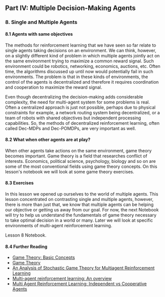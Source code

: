 ## Part IV: Multiple Decision-Making Agents

### 8. Single and Multiple Agents

#### 8.1 Agents with same objectives

The methods for reinforcement learning that we have seen so far relate to single agents taking decisions 
on an environment. We can think, however, on a slightly different kind of problem in which multiple agents
jointly act on the same environment trying to maximize a common reward signal. Such environment could be 
robotics, networking, economics, auctions, etc. Often time, the algorithms discussed up until now would
potentially fail in such environments. The problem is that in these kinds of environments, the control of
the agents is decentralized and therefore it requires coordination and cooperation to maximize the reward
signal.

Even though decentralizing the decision-making adds considerable complexity, the need for multi-agent system
for some problems is real. Often a centralized approach is just not possible, perhaps due to physical 
constraints for example, a network routing system being decentralized, or a team of robots with shared 
objectives but independent processing capabilities. So, the methods of decentralized reinforcement learning,
often called Dec-MDPs and Dec-POMDPs, are very important as well.

#### 8.2 What when other agents are at play?

When other agents take actions on the same environment, game theory becomes important. Game theory is 
a field that researches conflict of interests. Economics, political science, psychology, biology and so on
are some of the most conventional fields using game theory concepts. On this lesson's notebook we will 
look at some game theory exercises.

#### 8.3 Exercises

In this lesson we opened up ourselves to the world of multiple agents. This lesson concentrated on
contrasting single and multiple agents, however, there is more than just that, we know that
multiple agents can be helping our objective or getting us away from our goal. For now, the next Notebook
will try to help us understand the fundamentals of game theory necessary to take optimal decision in a world
or many. Later we will look at specific environments of multi-agent reinforcement learning.

Lesson 8 Notebook.

#### 8.4 Further Reading

  * [Game Theory: Basic Concepts](http://www.umass.edu/preferen/Game%20Theory%20Evolving/GTE%20Public/GTE%20Game%20Theory%20Basic%20Concepts.pdf)
  * [Game Theory](http://www.cdam.lse.ac.uk/Reports/Files/cdam-2001-09.pdf)
  * [An Analysis of Stochastic Game Theory for Multiagent Reinforcement Learning](http://www.cs.cmu.edu/~mmv/papers/00TR-mike.pdf)
  * [Multi-agent reinforcement learning: An overview](https://pdfs.semanticscholar.org/d96d/a4ac9f78924871c3c4d0dece0b84884fe483.pdf)
  * [Multi Agent Reinforcement Learning: Independent vs Cooperative Agents](http://web.media.mit.edu/~cynthiab/Readings/tan-MAS-reinfLearn.pdf)
